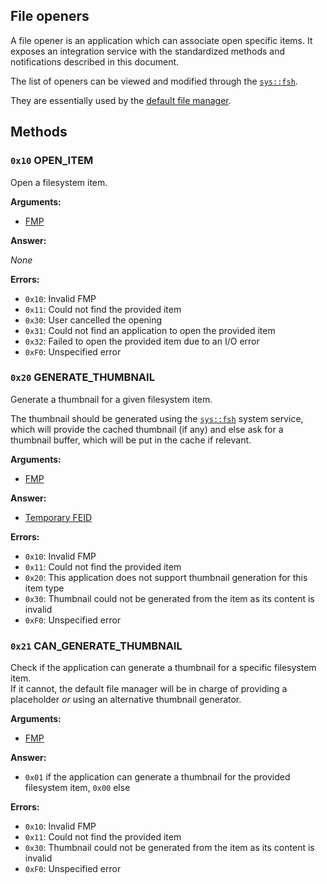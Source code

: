 ## File openers

A file opener is an application which can associate open specific items. It exposes an integration service with the standardized methods and notifications described in this document.

The list of openers can be viewed and modified through the [`sys::fsh`](../system-services/fsh.md).

They are essentially used by the [default file manager](file-managers.md).

## Methods

### `0x10` OPEN_ITEM

Open a filesystem item.

**Arguments:**

- [FMP](file-managers.md#file-manager-paths)

**Answer:**

_None_

**Errors:**

- `0x10`: Invalid FMP
- `0x11`: Could not find the provided item
- `0x30`: User cancelled the opening
- `0x31`: Could not find an application to open the provided item
- `0x32`: Failed to open the provided item due to an I/O error
- `0xF0`: Unspecified error

### `0x20` GENERATE_THUMBNAIL

Generate a thumbnail for a given filesystem item.

The thumbnail should be generated using the [`sys::fsh`](../system-services/fsh.md) system service, which will provide the cached thumbnail (if any) and else ask for a thumbnail buffer, which will be put in the cache if relevant.

**Arguments:**

- [FMP](file-managers.md#file-manager-paths)

**Answer:**

- [Temporary FEID](../filesystem.md#temporary-feid)

**Errors:**

- `0x10`: Invalid FMP
- `0x11`: Could not find the provided item
- `0x20`: This application does not support thumbnail generation for this item type
- `0x30`: Thumbnail could not be generated from the item as its content is invalid
- `0xF0`: Unspecified error

### `0x21` CAN_GENERATE_THUMBNAIL

Check if the application can generate a thumbnail for a specific filesystem item.  
If it cannot, the default file manager will be in charge of providing a placeholder _or_ using an alternative thumbnail generator.

**Arguments:**

- [FMP](file-managers.md#file-manager-paths)

**Answer:**

- `0x01` if the application can generate a thumbnail for the provided filesystem item, `0x00` else

**Errors:**

- `0x10`: Invalid FMP
- `0x11`: Could not find the provided item
- `0x30`: Thumbnail could not be generated from the item as its content is invalid
- `0xF0`: Unspecified error
